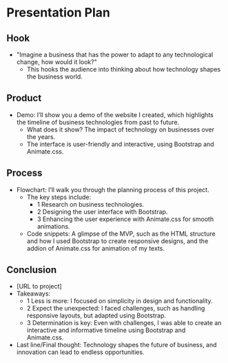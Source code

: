 # Presentation Plan

## Hook
* "Imagine a business that has the power to adapt to any technological change, how would it look?"
  * This hooks the audience into thinking about how technology shapes the business world.
    
## Product
* Demo: I’ll show you a demo of the website I created, which highlights the timeline of business technologies from past to future.
   * What does it show? The impact of technology on businesses over the years.
   * The interface is user-friendly and interactive, using Bootstrap and Animate.css.
     
## Process
* Flowchart: I’ll walk you through the planning process of this project.
    * The key steps include:
        * 1    Research on business technologies.
        * 2    Designing the user interface with Bootstrap.
        * 3    Enhancing the user experience with Animate.css for smooth animations.
    * Code snippets: A glimpse of the MVP, such as the HTML structure and how I used Bootstrap to create responsive designs, and the addion of Animate.css for animation of my texts. 

## Conclusion
* [URL to project]
* Takeaways:
    * 1    Less is more: I focused on simplicity in design and functionality.
    * 2    Expect the unexpected: I faced challenges, such as handling responsive layouts, but adapted using Bootstrap.
    * 3    Determination is key: Even with challenges, I was able to create an interactive and informative timeline using Bootstrap and Animate.css.
* Last line/Final thought: Technology shapes the future of business, and innovation can lead to endless opportunities.

<!-- EXAMPLE

## Hook
* Verbal riddle of GGD

## Product
* GIF/Demo of example/non-example

## Process
* Flowchart of plan
  * MVP: noun -> door -> yes/no
  * Beyond MVP: noun -> word relation API -> noun API -> yes/no, with counterexample
* Code snippets of:
  * MVP
  * Both APIs
  * Challenge with API keys

## Conclusion
* [URL to project]
* Takeaways
  * Less = more: the heart of the riddle was one line of code; it obviously took more to make the entire thing work, but one complicated line of regular expressions was essentially the solution to the riddle
  * Expect the unexpected: it’s important to budget time for things you don’t account for; for example, I didn’t consider the fact that I would need another entire API to detect nouns
  * Determination is key: ironically enough, I had to make my API keys private. At first, it didn’t seem like it was possible, which meant I couldn’t publish my app. But after all of that hard work, I was determined to find a solution, and I found it in config variables.
* "Presentation can’t, but a speech can"


-->
